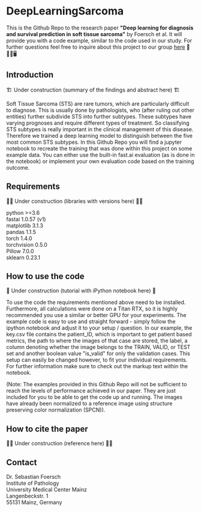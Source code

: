 # DeepLearningSarcoma
This is the Github Repo to the research paper **"Deep learning for diagnosis and survival prediction in soft tissue sarcoma"** by Foersch et al. It will provide you with a code example, similar to the code used in our study. For further questions feel free to inquire about this project to our group [here](mailto:sebastian.foersch@unimedizin-mainz.de?subject=[GitHub]Deep%20Learning%20Sarcoma) :microscope::man_health_worker::desktop_computer:
## Introduction
:building_construction: Under construction (summary of the findings and abstract here) :building_construction:

Soft Tissue Sarcoma (STS) are rare tumors, which are particularly difficult to diagnose. This is usually done by pathologists, who (after ruling out other entities) further subdivide STS into further subtypes. These subtypes have varying prognoses and require different types of treatment. So classifying STS subtypes is really important in the clinical management of this disease. Therefore we trained a deep learning model to distinguish between the five most common STS subtypes. In this Github Repo you will find a jupyter notebook to recreate the training that was done within this project on some example data. You can either use the built-in fast.ai evaluation (as is done in the notebook) or implement your own evaluation code based on the training outcome.
## Requirements
:man_factory_worker: Under construction (libraries with versions here) :man_factory_worker:

python >=3.6<br/>
fastai 1.0.57 (v1)<br/>
matplotlib 3.1.3<br/>
pandas 1.1.5<br/>
torch 1.4.0<br/>
torchvision 0.5.0<br/>
Pillow 7.0.0<br/>
sklearn 0.23.1<br/>

## How to use the code
:construction: Under construction (tutorial with iPython notebook here) :construction:

To use the code the requirements mentioned above need to be installed. Furthermore, all calculations were done on a Titan RTX, so it is highly recommended you use a similar or better GPU for your experiments. The example code is easy to use and straight forward - simply follow the ipython notebook and adjust it to your setup / question. In our example, the key.csv file contains the patient_ID, which is important to get patient based metrics, the path to where the images of that case are stored, the label, a column denoting whether the image belongs to the TRAIN, VALID, or TEST set and another boolean value "is_valid" for only the validation cases. This setup can easily be changed however, to fit your individual requirements. For further information make sure to check out the markup text within the notebook.

(Note: The examples provided in this Github Repo will not be sufficient to reach the levels of performance achieved in our paper. They are just included for you to be able to get the code up and running. The images have already been normalized to a reference image using structure preserving color normalization (SPCN)).

## How to cite the paper
:construction_worker_woman: Under construction (reference here) :construction_worker_woman:
## Contact
Dr. Sebastian Foersch  
Institute of Pathology  
University Medical Center Mainz  
Langenbeckstr. 1  
55131 Mainz, Germany
